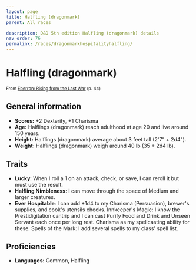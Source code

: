 ```yaml
---
layout: page
title: Halfling (dragonmark)
parent: All races

description: D&D 5th edition Halfling (dragonmark) details
nav_order: 76
permalink: /races/dragonmarkhospitalityhalfling/
---
```


# Halfling (dragonmark)

<small>From <a target="_blank" href="https://dnd.wizards.com/products/tabletop-games/rpg-products/eberron">Eberron: Rising from the Last War</a> (p. 44)</small>


## General information

- **Scores:** +2 Dexterity, +1 Charisma
- **Age:** Halflings (dragonmark) reach adulthood at age 20 and live around 150 years.
- **Height:** Halflings (dragonmark) average about 3 feet tall (2'7" + 2d4").
- **Weight:** Halflings (dragonmark) weigh around 40 lb (35 + 2d4 lb).

## Traits

- **Lucky**: When I roll a 1 on an attack, check, or save, I can reroll it but must use the result.
- **Halfling Nimbleness**: I can move through the space of Medium and larger creatures.
- **Ever Hospitable**: I can add +1d4 to my Charisma (Persuasion), brewer's supplies, and cook's utensils checks. Innkeeper's Magic: I know the Prestidigitation cantrip and I can cast Purify Food and Drink and Unseen Servant each once per long rest. Charisma as my spellcasting ability for these. Spells of the Mark: I add several spells to my class' spell list.

## Proficiencies

- **Languages:** Common, Halfling